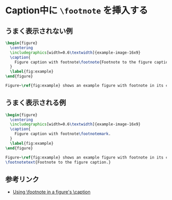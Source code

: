 # Caption中に `\footnote` を挿入する

## うまく表示されない例

```latex
\begin{figure}
  \centering
  \includegraphics[width=0.6\textwidth]{example-image-16x9}
  \caption{
    Figure caption with footnote\footnote{Footnote to the figure caption.}.
  }
  \label{fig:example}
\end{figure}

Figure~\ref{fig:example} shows an example figure with footnote in its caption.
```

## うまく表示される例

```latex
\begin{figure}
  \centering
  \includegraphics[width=0.6\textwidth]{example-image-16x9}
  \caption{
    Figure caption with footnote\footnotemark.
  }
  \label{fig:example}
\end{figure}

Figure~\ref{fig:example} shows an example figure with footnote in its caption.
\footnotetext{Footnote to the figure caption.}
```

## 参考リンク

- [Using \footnote in a figure's \caption](https://tex.stackexchange.com/a/10185)
